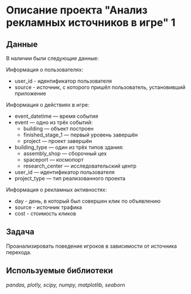 # Описание проекта "Анализ рекламных источников в игре" 1

## Данные
В наличии были следующие данные:

Информация о пользователях:
* user_id - идентификатор пользователя
* source - источник, с которого пришёл пользователь, установивший приложение

Информация о действиях в игре:
* event_datetime — время события
* event — одно из трёх событий:
  - building — объект построен
  - finished_stage_1 — первый уровень завершён
  - project — проект завершён
* building_type — один из трёх типов здания:
  - assembly_shop — сборочный цех
  - spaceport — космопорт
  - research_center — исследовательский центр
* user_id — идентификатор пользователя
* project_type — тип реализованного проекта

Информация о рекламных активностях:
* day - день, в который был совершен клик по объявлению
* source - источник трафика
* cost - стоимость кликов

## Задача
Проанализировать поведение игроков в зависимости от источника перехода.

## Используемые библиотеки
*pandas, plotly, scipy, numpy, matplotlib, seaborn*
